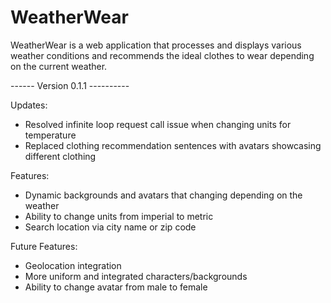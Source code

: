 # WeatherWear
WeatherWear is a web application that processes and displays various weather conditions and recommends the ideal clothes to wear depending on the current weather.

------ Version 0.1.1 ----------

Updates:
  - Resolved infinite loop request call issue when changing units for temperature
  - Replaced clothing recommendation sentences with avatars showcasing different clothing

Features:
  - Dynamic backgrounds and avatars that changing depending on the weather
  - Ability to change units from imperial to metric
  - Search location via city name or zip code
  
 Future Features:
  - Geolocation integration
  - More uniform and integrated characters/backgrounds
  - Ability to change avatar from male to female
